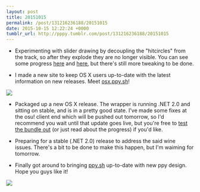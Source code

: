 ```yaml
---
layout: post
title: 20151015
permalink: /post/131216236188/20151015
date: 2015-10-15 12:22:24 +0000
tumblr_url: http://pppy.tumblr.com/post/131216236188/20151015
---
```

* Experimenting with slider drawing by decoupling the "hitcircles" from the track, so after they explode they are no longer visible. You can see some progress [here](http://puu.sh/kL0Ac/af73dd1860.mp4) and [here](http://puu.sh/kL0Ex/65955f361d.mp4), but there's still more tweaking to be done.

* I made a new site to keep OS X users up-to-date with the latest information on new releases. Meet [osx.ppy.sh](http://osx.ppy.sh)!

![](http://puu.sh/kL4xT/ae08236154.png)

* Packaged up a new OS X release. The wrapper is running .NET 2.0 and sitting on stable, and is in a pretty good state. I've made some fixes at the osu! client end which will be pushed out tomorrow, so I'd recommend you wait until that update goes live, but you're free to [test the bundle out](http://osx.ppy.sh/post/131209655990/super-temporary-alpha-release) (or just read about the progress) if you'd like.

* Preparing for a stable (.NET 2.0) release to address the said wine issues. There's a bit to be done to make this happen, but I'm waiming for tomorrow.

* Finally got around to bringing [ppy.sh](http://ppy.sh/) up-to-date with new ppy design. Hope you guys like it!

![](http://puu.sh/kL4b2/d0d4283b08.jpg)